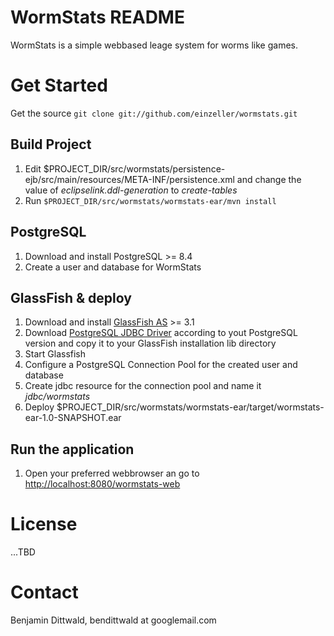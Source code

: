 # WormStats README
WormStats is a simple webbased leage system for worms like games.

# Get Started
Get the source
`git clone git://github.com/einzeller/wormstats.git`

## Build Project
1. Edit $PROJECT_DIR/src/wormstats/persistence-ejb/src/main/resources/META-INF/persistence.xml and change the value of *eclipselink.ddl-generation* to *create-tables*
1. Run `$PROJECT_DIR/src/wormstats/wormstats-ear/mvn install`

## PostgreSQL
1. Download and install PostgreSQL >= 8.4
1. Create a user and database for WormStats

## GlassFish & deploy
1. Download and install [GlassFish AS](http://glassfish.java.net/) >= 3.1
1. Download [PostgreSQL JDBC Driver](http://jdbc.postgresql.org/download.html) according to yout PostgreSQL version and copy it to your GlassFish installation lib directory
1. Start Glassfish
1. Configure a PostgreSQL Connection Pool for the created user and database
1. Create jdbc resource for the connection pool and name it *jdbc/wormstats*
1. Deploy $PROJECT_DIR/src/wormstats/wormstats-ear/target/wormstats-ear-1.0-SNAPSHOT.ear

## Run the application
1. Open your preferred webbrowser an go to [http://localhost:8080/wormstats-web](http://localhost:8080/wormstats-web)

# License
...TBD

# Contact
Benjamin Dittwald, bendittwald at googlemail.com


